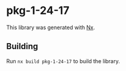 # pkg-1-24-17

This library was generated with [Nx](https://nx.dev).

## Building

Run `nx build pkg-1-24-17` to build the library.
